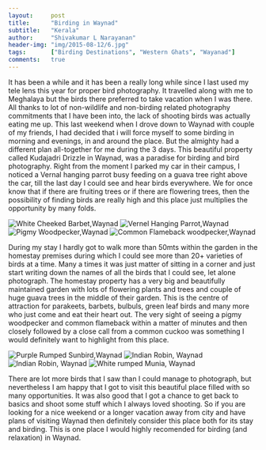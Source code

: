 ```yaml
---
layout:     post
title:      "Birding in Waynad"
subtitle:   "Kerala"
author:     "Shivakumar L Narayanan"
header-img: "img/2015-08-12/6.jpg"
tags:		["Birding Destinations", "Western Ghats", "Wayanad"]
comments:   true
---
```


<p>It has been a while and it has been a really long while since I last used my tele lens this year for proper bird photography. It travelled along with me to Meghalaya but the birds there preferred to take vacation when I was there. All thanks to lot of non-wildlife and non-birding related photography commitments that I have been into, the lack of shooting birds was actually eating me up. This last weekend when I drove down to Waynad with couple of my friends, I had decided that i will force myself to some birding in morning and evenings, in and around the place. But the almighty had a different plan all-together for me during the 3 days. This beautiful property called Kudajadri Drizzle in Waynad, was a paradise for birding and bird photography. Right from the moment I parked my car in their campus, I noticed a Vernal hanging parrot busy feeding on a guava tree right above the car, till the last day I could see and hear birds everywhere. We for once know that if there are fruiting trees or if there are flowering trees, then the possibility of finding birds are really high and this place just multiplies the opportunity by many folds.</p>

<img src="{{ site.baseurl}}/img/2015-08-12/2.jpg" alt="White Cheeked Barbet,Waynad">
<img src="{{ site.baseurl}}/img/2015-08-12/3.jpg" alt="Vernel Hanging Parrot,Waynad">
<img src="{{ site.baseurl}}/img/2015-08-12/4.jpg" alt="Pigmy Woodpecker,Waynad">
<img src="{{ site.baseurl}}/img/2015-08-12/5.jpg" alt="Common Flameback woodpecker,Waynad">

<p>During my stay I hardly got to walk more than 50mts within the garden in the homestay premises during which I could see more than 20+ varieties of birds at a time. Many a times it was just matter of sitting in a corner and just start writing down the names of all the birds that I could see, let alone photograph. The homestay property has a very big and beautifully maintained garden with lots of flowering plants and trees and couple of huge guava trees in the middle of their garden. This is the centre of attraction for parakeets, barbets, bulbuls, green leaf birds and many more who just come and eat their heart out. The very sight of seeing a pigmy woodpecker and common flameback within a matter of minutes and then closely followed by a close call from a common cuckoo was something I would definitely want to highlight from this place.</p> 

<img src="{{ site.baseurl}}/img/2015-08-12/6.jpg" alt="Purple Rumped Sunbird,Waynad">
<img src="{{ site.baseurl}}/img/2015-08-12/7.jpg" alt="Indian Robin, Waynad">
<img src="{{ site.baseurl}}/img/2015-08-12/8.jpg" alt="Indian Robin, Waynad">
<img src="{{ site.baseurl}}/img/2015-08-12/9.jpg" alt="White rumped Munia, Waynad">

<p>There are lot more birds that I saw than I could manage to photograph, but nevertheless I am happy that I got to visit this beautiful place filled with so many opportunities. It was also good that I got a chance to get back to basics and shoot some stuff which I always loved shooting. So if you are looking for a nice weekend or a longer vacation away from city and have plans of visiting Waynad then definitely consider this place both for its stay and birding. This is one place I would highly recomended for birding (and relaxation) in Waynad.</p>









